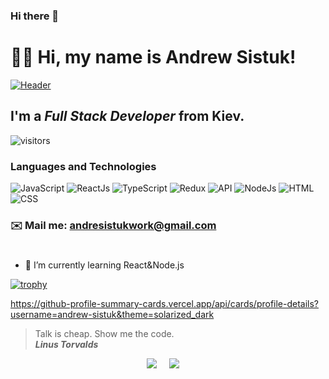 ### Hi there 👋



# 👋🏻 Hi, my name is **Andrew Sistuk**!
[![Header](https://github.com/andrew-sistuk/andrew-sistuk/blob/main/hi.gif "Header")](https://www.linkedin.com/in/andrew-sistuk/)
## I'm a *Full Stack Developer* from Kiev.



![visitors](https://vbr.nathanchung.dev/badge?page_id=andrew-sistuk.andrew-sistuk&color=c8a2c8)


### Languages and Technologies 
![JavaScript](https://img.shields.io/badge/-JavaScript-090909?style=for-the-badge&logo=JavaScript)
![ReactJs](https://img.shields.io/badge/-ReactJs-090909?style=for-the-badge&logo=React)
![TypeScript](https://img.shields.io/badge/-TypeScript-090909?style=for-the-badge&logo=TypeScript)
![Redux](https://img.shields.io/badge/-Redux-090909?style=for-the-badge&logo=Redux)
![API](https://img.shields.io/badge/-REST&#032;API-090909?style=for-the-badge)
![NodeJs](https://img.shields.io/badge/-NODEJS-090909?style=for-the-badge)
![HTML](https://img.shields.io/badge/-HTML-090909?style=for-the-badge&logo=html5)
![CSS](https://img.shields.io/badge/-CSS-090909?style=for-the-badge&logo=css3)
### ✉️ Mail me: andresistukwork@gmail.com
#

- 🌱 I’m currently learning React&Node.js

[![trophy](https://github-profile-trophy.vercel.app/?username=andrew-sistuk&theme=onedark)](https://github.com/ryo-ma/github-profile-trophy)

https://github-profile-summary-cards.vercel.app/api/cards/profile-details?username=andrew-sistuk&theme=solarized_dark

> Talk is cheap. Show me the code. <br/>
> ***Linus Torvalds***


<p align="center">
  <a target="_blank"href="https://www.linkedin.com/in/andrew-sistuk/"><img src="https://img.shields.io/badge/linkedin-%230077B5.svg?&style=for-the-badge&logo=linkedin&logoColor=white" /></a>&nbsp;&nbsp;&nbsp;&nbsp;
  <a href="mailto:andresistukwork@gmail.com?subject=Hello%20Andrew,%20From%20Github"><img src="https://img.shields.io/badge/gmail-%23D14836.svg?&style=for-the-badge&logo=gmail&logoColor=white" /></a>&nbsp;&nbsp;&nbsp;&nbsp;
</p>
